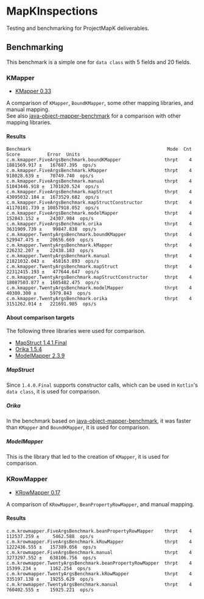 MapKInspections
====
Testing and benchmarking for ProjectMapK deliverables.

## Benchmarking
This benchmark is a simple one for `data class` with 5 fields and 20 fields.

### KMapper
- [KMapper 0.33](https://github.com/ProjectMapK/KMapper)

A comparison of `KMapper`, `BoundKMapper`, some other mapping libraries, and manual mapping.  
See also [java-object-mapper-benchmark](https://github.com/arey/java-object-mapper-benchmark) for a comparison with other mapping libraries.

#### Results
```
Benchmark                                                  Mode  Cnt         Score          Error  Units
c.m.kmapper.FiveArgsBenchmark.boundKMapper                thrpt    4   1881569.917 ±   167687.395  ops/s
c.m.kmapper.FiveArgsBenchmark.kMapper                     thrpt    4    918028.639 ±    70749.740  ops/s
c.m.kmapper.FiveArgsBenchmark.manual                      thrpt    4  51043446.918 ±  1701820.524  ops/s
c.m.kmapper.FiveArgsBenchmark.mapStruct                   thrpt    4  43095032.184 ±  1673529.682  ops/s
c.m.kmapper.FiveArgsBenchmark.mapStructConstructor        thrpt    4  41170101.739 ± 10857918.052  ops/s
c.m.kmapper.FiveArgsBenchmark.modelMapper                 thrpt    4    152843.152 ±    24307.984  ops/s
c.m.kmapper.FiveArgsBenchmark.orika                       thrpt    4   3631909.739 ±    99847.838  ops/s
c.m.kmapper.TwentyArgsBenchmark.boundKMapper              thrpt    4    529947.475 ±    20656.669  ops/s
c.m.kmapper.TwentyArgsBenchmark.kMapper                   thrpt    4    226232.207 ±    22438.183  ops/s
c.m.kmapper.TwentyArgsBenchmark.manual                    thrpt    4  21821032.043 ±   458163.893  ops/s
c.m.kmapper.TwentyArgsBenchmark.mapStruct                 thrpt    4  22312415.193 ±   477644.647  ops/s
c.m.kmapper.TwentyArgsBenchmark.mapStructConstructor      thrpt    4  18087503.877 ±  1605482.475  ops/s
c.m.kmapper.TwentyArgsBenchmark.modelMapper               thrpt    4     40300.300 ±     5979.843  ops/s
c.m.kmapper.TwentyArgsBenchmark.orika                     thrpt    4   3151262.014 ±   221691.985  ops/s
```

#### About comparison targets
The following three libraries were used for comparison.

- [MapStruct 1.4.1.Final](https://github.com/mapstruct/mapstruct)
- [Orika 1.5.4](https://github.com/orika-mapper/orika)
- [ModelMapper 2.3.9](https://github.com/modelmapper/modelmapper)

##### MapStruct
Since `1.4.0.Final` supports constructor calls, which can be used in `Kotlin`'s `data class`, it is used for comparison.

##### Orika
In the benchmark based on [java-object-mapper-benchmark](https://github.com/arey/java-object-mapper-benchmark),
it was faster than `KMapper` and `BoundKMapper`, it is used for comparison.

##### ModelMapper
This is the library that led to the creation of `KMapper`, it is used for comparison.

### KRowMapper
- [KRowMapper 0.17](https://github.com/ProjectMapK/KRowMapper)

A comparison of `KRowMapper`, `BeanPropertyRowMapper`, and manual mapping.

#### Results
```
c.m.krowmapper.FiveArgsBenchmark.beanPropertyRowMapper    thrpt    4    112537.259 ±     5462.588  ops/s
c.m.krowmapper.FiveArgsBenchmark.kRowMapper               thrpt    4   1222436.555 ±   157389.056  ops/s
c.m.krowmapper.FiveArgsBenchmark.manual                   thrpt    4   3273297.552 ±   638106.756  ops/s
c.m.krowmapper.TwentyArgsBenchmark.beanPropertyRowMapper  thrpt    4     15399.234 ±     1162.254  ops/s
c.m.krowmapper.TwentyArgsBenchmark.kRowMapper             thrpt    4    335197.138 ±    19255.629  ops/s
c.m.krowmapper.TwentyArgsBenchmark.manual                 thrpt    4    760402.555 ±    15925.221  ops/s
```
